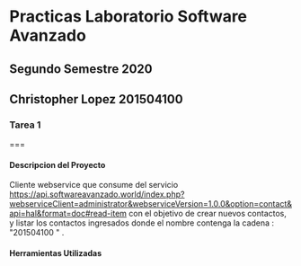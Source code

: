 # Practicas Laboratorio Software Avanzado
## Segundo Semestre 2020
## Christopher Lopez 201504100

### Tarea 1 
===

#### Descripcion del Proyecto

Cliente webservice que consume del  servicio https://api.softwareavanzado.world/index.php?webserviceClient=administrator&webserviceVersion=1.0.0&option=contact&api=hal&format=doc#read-item
con el objetivo de crear nuevos contactos, y listar los contactos ingresados donde el nombre
contenga la cadena : "201504100 " .

#### Herramientas Utilizadas
